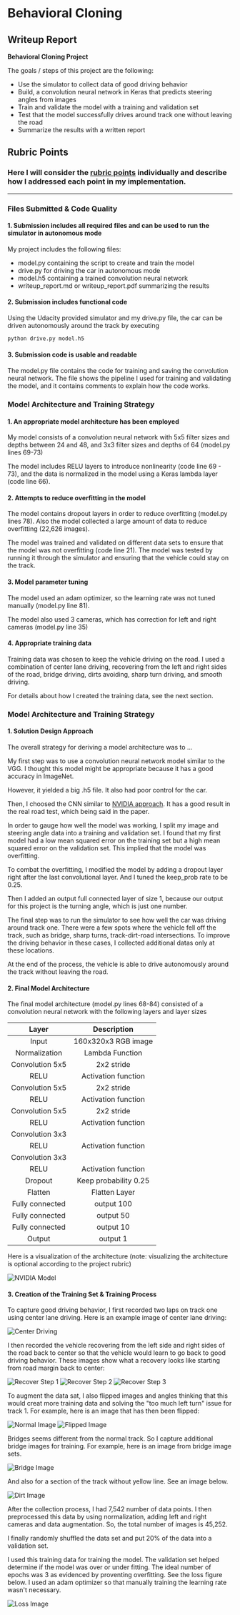 # **Behavioral Cloning** 

## Writeup Report

**Behavioral Cloning Project**

The goals / steps of this project are the following:
* Use the simulator to collect data of good driving behavior
* Build, a convolution neural network in Keras that predicts steering angles from images
* Train and validate the model with a training and validation set
* Test that the model successfully drives around track one without leaving the road
* Summarize the results with a written report


[//]: # (Image References)

[image1]: ./report_img/NVIDIA_model.png "Model Visualization"
[image2]: ./report_img/center_driving.jpg "Center Line Driving"
[image3]: ./report_img/recover1.jpg "Recovery Image"
[image4]: ./report_img/recover2.jpg "Recovery Image"
[image5]: ./report_img/recover3.jpg "Recovery Image"
[image6]: ./report_img/flip1.jpg "Normal Image"
[image7]: ./report_img/flip2.jpg "Flipped Image"
[image8]: ./report_img/bridge.jpg "Bridge Image"
[image9]: ./report_img/dirt.jpg "Dirt Image"
[image10]: ./report_img/model_loss.png "Loss Image"

## Rubric Points
### Here I will consider the [rubric points](https://review.udacity.com/#!/rubrics/432/view) individually and describe how I addressed each point in my implementation.  

---
### Files Submitted & Code Quality

#### 1. Submission includes all required files and can be used to run the simulator in autonomous mode

My project includes the following files:
* model.py containing the script to create and train the model
* drive.py for driving the car in autonomous mode
* model.h5 containing a trained convolution neural network 
* writeup_report.md or writeup_report.pdf summarizing the results

#### 2. Submission includes functional code
Using the Udacity provided simulator and my drive.py file, the car can be driven autonomously around the track by executing 
```sh
python drive.py model.h5
```

#### 3. Submission code is usable and readable

The model.py file contains the code for training and saving the convolution neural network. The file shows the pipeline I used for training and validating the model, and it contains comments to explain how the code works.

### Model Architecture and Training Strategy

#### 1. An appropriate model architecture has been employed

My model consists of a convolution neural network with 5x5 filter sizes and depths between 24 and 48, and 3x3 filter sizes and depths of 64 (model.py lines 69-73) 

The model includes RELU layers to introduce nonlinearity (code line 69 - 73), and the data is normalized in the model using a Keras lambda layer (code line 66). 

#### 2. Attempts to reduce overfitting in the model

The model contains dropout layers in order to reduce overfitting (model.py lines 78). Also the model collected a large amount of data to reduce overfitting (22,626 images). 

The model was trained and validated on different data sets to ensure that the model was not overfitting (code line 21). The model was tested by running it through the simulator and ensuring that the vehicle could stay on the track.

#### 3. Model parameter tuning

The model used an adam optimizer, so the learning rate was not tuned manually (model.py line 81).

The model also used 3 cameras, which has correction for left and right cameras (model.py line 35)

#### 4. Appropriate training data

Training data was chosen to keep the vehicle driving on the road. I used a combination of center lane driving, recovering from the left and right sides of the road, bridge driving, dirts avoiding, sharp turn driving, and smooth driving.

For details about how I created the training data, see the next section. 

### Model Architecture and Training Strategy

#### 1. Solution Design Approach

The overall strategy for deriving a model architecture was to ...

My first step was to use a convolution neural network model similar to the VGG. I thought this model might be appropriate because it has a good accuracy in ImageNet.

However, it yielded a big .h5 file. It also had poor control for the car.

Then, I choosed the CNN similar to [NVIDIA approach](http://images.nvidia.com/content/tegra/automotive/images/2016/solutions/pdf/end-to-end-dl-using-px.pdf). It has a good result in the real road test, which being said in the paper.

In order to gauge how well the model was working, I split my image and steering angle data into a training and validation set. I found that my first model had a low mean squared error on the training set but a high mean squared error on the validation set. This implied that the model was overfitting. 

To combat the overfitting, I modified the model by adding a dropout layer right after the last convolutional layer. And I tuned the keep_prob rate to be 0.25. 

Then I added an output full connected layer of size 1, because our output for this project is the turning angle, which is just one number. 

The final step was to run the simulator to see how well the car was driving around track one. There were a few spots where the vehicle fell off the track, such as bridge, sharp turns, track-dirt-road intersections. To improve the driving behavior in these cases, I collected additional datas only at these locations.

At the end of the process, the vehicle is able to drive autonomously around the track without leaving the road.

#### 2. Final Model Architecture

The final model architecture (model.py lines 68-84) consisted of a convolution neural network with the following layers and layer sizes 

| Layer         		|     Description	        					| 
|:---------------------:|:---------------------------------------------:| 
| Input         		| 160x320x3 RGB image   						| 
| Normalization     	| Lambda Function 								|
| Convolution 5x5     	| 2x2 stride 									|
| RELU					| Activation function							|
| Convolution 5x5     	| 2x2 stride 									|
| RELU					| Activation function							|
| Convolution 5x5     	| 2x2 stride 									|
| RELU					| Activation function							|
| Convolution 3x3     	|  												|
| RELU					| Activation function							|
| Convolution 3x3     	| 			 									|
| RELU					| Activation function							|
| Dropout				| Keep probability 0.25 						|
| Flatten 				| Flatten Layer									|
| Fully connected		| output 100									|
| Fully connected		| output 50										|
| Fully connected		| output 10										|
| Output 				| output 1										|

Here is a visualization of the architecture (note: visualizing the architecture is optional according to the project rubric)

![NVIDIA Model][image1]

#### 3. Creation of the Training Set & Training Process

To capture good driving behavior, I first recorded two laps on track one using center lane driving. Here is an example image of center lane driving:

![Center Driving][image2]

I then recorded the vehicle recovering from the left side and right sides of the road back to center so that the vehicle would learn to go back to good driving behavior. These images show what a recovery looks like starting from road margin back to center:

![Recover Step 1][image3]
![Recover Step 2][image4]
![Recover Step 3][image5]

To augment the data sat, I also flipped images and angles thinking that this would creat more training data and solving the "too much left turn" issue for track 1. For example, here is an image that has then been flipped:

![Normal Image][image6]
![Flipped Image][image7]

Bridges seems different from the normal track. So I capture additional bridge images for training. For example, here is an image from bridge image sets.

![Bridge Image][image8]

And also for a section of the track without yellow line. See an image below.

![Dirt Image][image9]

After the collection process, I had 7,542 number of data points. I then preprocessed this data by using normalization, adding left and right cameras and data augmentation. So, the total number of images is 45,252.


I finally randomly shuffled the data set and put 20% of the data into a validation set. 

I used this training data for training the model. The validation set helped determine if the model was over or under fitting. The ideal number of epochs was 3 as evidenced by proventing overfitting. See the loss figure below. I used an adam optimizer so that manually training the learning rate wasn't necessary.

![Loss Image][image10]


